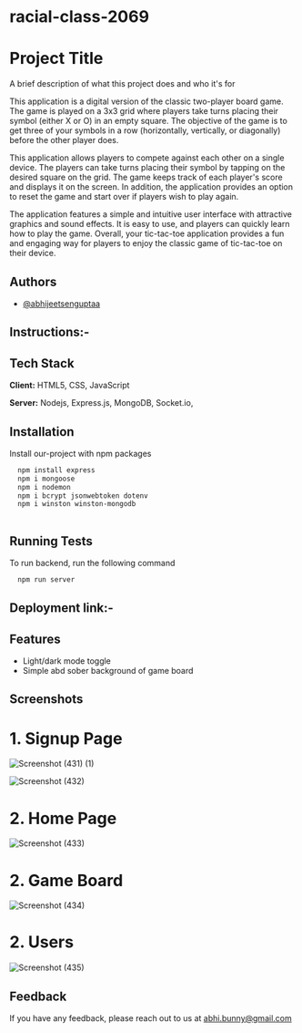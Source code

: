 # racial-class-2069

# Project Title

A brief description of what this project does and who it's for

This application is a digital version of the classic two-player board game. The game is played on a 3x3 grid where players take turns placing their symbol (either X or O) in an empty square. The objective of the game is to get three of your symbols in a row (horizontally, vertically, or diagonally) before the other player does.

This application allows players to compete against each other on a single device. The players can take turns placing their symbol by tapping on the desired square on the grid. The game keeps track of each player's score and displays it on the screen. In addition, the application provides an option to reset the game and start over if players wish to play again.

The application features a simple and intuitive user interface with attractive graphics and sound effects. It is easy to use, and players can quickly learn how to play the game. Overall, your tic-tac-toe application provides a fun and engaging way for players to enjoy the classic game of tic-tac-toe on their device.


## Authors

- [@abhijeetsenguptaa](https://www.github.com/abhijeetsenguptaa)

## Instructions:-




## Tech Stack

**Client:** HTML5, CSS, JavaScript

**Server:** Nodejs, Express.js, MongoDB, Socket.io, 


## Installation

Install our-project with npm packages

```bash
  npm install express
  npm i mongoose
  npm i nodemon
  npm i bcrypt jsonwebtoken dotenv 
  npm i winston winston-mongodb
  
```
    
## Running Tests

To run backend, run the following command

```bash
  npm run server
```


## Deployment link:- 

## Features

- Light/dark mode toggle
- Simple abd sober background of game board

## Screenshots

<h1>1.  Signup Page  </h1>

![Screenshot (431) (1)](https://user-images.githubusercontent.com/112754749/229349239-0c5caeff-8ff9-4369-848c-62a1035fa27f.png)


![Screenshot (432)](https://user-images.githubusercontent.com/112754749/229349251-dc21d778-6a29-478a-9fcc-3cd10f84b6db.png)

<h1>2.  Home Page  </h1>


![Screenshot (433)](https://user-images.githubusercontent.com/112754749/229349268-3d995fb3-87f8-4122-93c4-ed4216a1269b.png)

<h1>2.  Game Board  </h1>  


![Screenshot (434)](https://user-images.githubusercontent.com/112754749/229349287-09a0e865-cc63-4d9e-8f9b-fa14ac820cec.png)


<h1>2.  Users  </h1> 

![Screenshot (435)](https://user-images.githubusercontent.com/112754749/229349296-d7bb74d3-280c-4939-8bf4-1ff88f11f4b5.png)

## Feedback

If you have any feedback, please reach out to us at abhi.bunny@gmail.com




